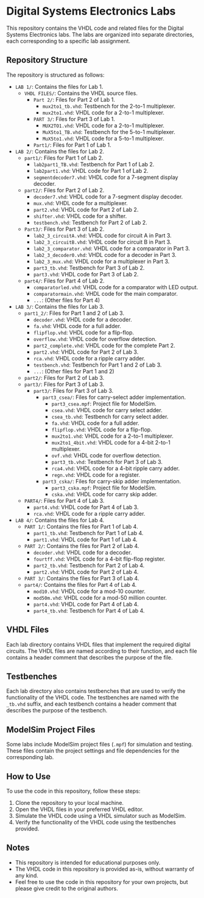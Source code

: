 # Digital Systems Electronics Labs

This repository contains the VHDL code and related files for the Digital Systems Electronics labs. The labs are organized into separate directories, each corresponding to a specific lab assignment.

## Repository Structure

The repository is structured as follows:

-   `LAB 1/`: Contains the files for Lab 1.
    -   `VHDL FILES/`: Contains the VHDL source files.
        -   `Part 2/`: Files for Part 2 of Lab 1.
            -   `mux2to1_tb.vhd`: Testbench for the 2-to-1 multiplexer.
            -   `mux2to1.vhd`: VHDL code for a 2-to-1 multiplexer.
        -   `PART 3/`: Files for Part 3 of Lab 1.
            -   `MUX2TO1.vhd`: VHDL code for a 2-to-1 multiplexer.
            -   `MuX5to1_TB.vhd`: Testbench for the 5-to-1 multiplexer.
            -   `MuX5to1.vhd`: VHDL code for a 5-to-1 multiplexer.
        -   `Part1/`: Files for Part 1 of Lab 1.
-   `LAB 2/`: Contains the files for Lab 2.
    -   `part1/`: Files for Part 1 of Lab 2.
        -   `lab2part1_TB.vhd`: Testbench for Part 1 of Lab 2.
        -   `lab2part1.vhd`: VHDL code for Part 1 of Lab 2.
        -   `segmentdecoder7.vhd`: VHDL code for a 7-segment display decoder.
    -   `part2/`: Files for Part 2 of Lab 2.
        -   `decoder7.vhd`: VHDL code for a 7-segment display decoder.
        -   `mux.vhd`: VHDL code for a multiplexer.
        -   `part2.vhd`: VHDL code for Part 2 of Lab 2.
        -   `shifter.vhd`: VHDL code for a shifter.
        -   `testbench.vhd`: Testbench for Part 2 of Lab 2.
    -   `Part3/`: Files for Part 3 of Lab 2.
        -   `lab2_3_circuitA.vhd`: VHDL code for circuit A in Part 3.
        -   `lab2_3_circuitB.vhd`: VHDL code for circuit B in Part 3.
        -   `lab2_3_comparator.vhd`: VHDL code for a comparator in Part 3.
        -   `lab2_3_decoder0.vhd`: VHDL code for a decoder in Part 3.
        -   `lab2_3_mux.vhd`: VHDL code for a multiplexer in Part 3.
        -   `part3_tb.vhd`: Testbench for Part 3 of Lab 2.
        -   `part3.vhd`: VHDL code for Part 3 of Lab 2.
    -   `part4/`: Files for Part 4 of Lab 2.
        -   `comparatorled.vhd`: VHDL code for a comparator with LED output.
        -   `comparatormain.vhd`: VHDL code for the main comparator.
        -   `...`: (Other files for Part 4)
-   `LAB 3/`: Contains the files for Lab 3.
    -   `part1_2/`: Files for Part 1 and 2 of Lab 3.
        -   `decoder.vhd`: VHDL code for a decoder.
        -   `fa.vhd`: VHDL code for a full adder.
        -   `flipflop.vhd`: VHDL code for a flip-flop.
        -   `overflow.vhd`: VHDL code for overflow detection.
        -   `part2_complete.vhd`: VHDL code for the complete Part 2.
        -   `part2.vhd`: VHDL code for Part 2 of Lab 3.
        -   `rca.vhd`: VHDL code for a ripple carry adder.
        -   `testbench.vhd`: Testbench for Part 1 and 2 of Lab 3.
        -   `...`: (Other files for Part 1 and 2)
    -   `part2/`: Files for Part 2 of Lab 3.
    -   `part3/`: Files for Part 3 of Lab 3.
        -   `part3/`: Files for Part 3 of Lab 3.
            -   `part3_csea/`: Files for carry-select adder implementation.
                -   `part3_csea.mpf`: Project file for ModelSim.
                -   `csea.vhd`: VHDL code for carry select adder.
                -   `csea_tb.vhd`: Testbench for carry select adder.
                -   `fa.vhd`: VHDL code for a full adder.
                -   `flipflop.vhd`: VHDL code for a flip-flop.
                -   `mux2to1.vhd`: VHDL code for a 2-to-1 multiplexer.
                -   `mux2to1_4bit.vhd`: VHDL code for a 4-bit 2-to-1 multiplexer.
                -   `ovf.vhd`: VHDL code for overflow detection.
                -   `part3_tb.vhd`: Testbench for Part 3 of Lab 3.
                -   `rca4.vhd`: VHDL code for a 4-bit ripple carry adder.
                -   `regn.vhd`: VHDL code for a register.
            -   `part3_cska/`: Files for carry-skip adder implementation.
                -   `part3_cska.mpf`: Project file for ModelSim.
                -   `cska.vhd`: VHDL code for carry skip adder.
    -   `PART4/`: Files for Part 4 of Lab 3.
        -   `part4.vhd`: VHDL code for Part 4 of Lab 3.
        -   `rca.vhd`: VHDL code for a ripple carry adder.
-   `LAB 4/`: Contains the files for Lab 4.
    -   `PART 1/`: Contains the files for Part 1 of Lab 4.
        -   `part1_tb.vhd`: Testbench for Part 1 of Lab 4.
        -   `part1.vhd`: VHDL code for Part 1 of Lab 4.
    -   `PART 2/`: Contains the files for Part 2 of Lab 4.
        -   `decoder.vhd`: VHDL code for a decoder.
        -   `fourtff.vhd`: VHDL code for a 4-bit flip-flop register.
        -   `part2_tb.vhd`: Testbench for Part 2 of Lab 4.
        -   `part2.vhd`: VHDL code for Part 2 of Lab 4.
    -   `PART 3/`: Contains the files for Part 3 of Lab 4.
    -   `part4/`: Contains the files for Part 4 of Lab 4.
        -   `mod10.vhd`: VHDL code for a mod-10 counter.
        -   `mod50m.vhd`: VHDL code for a mod-50 million counter.
        -   `part4.vhd`: VHDL code for Part 4 of Lab 4.
        -   `part4_tb.vhd`: Testbench for Part 4 of Lab 4.

## VHDL Files

Each lab directory contains VHDL files that implement the required digital circuits. The VHDL files are named according to their function, and each file contains a header comment that describes the purpose of the file.

## Testbenches

Each lab directory also contains testbenches that are used to verify the functionality of the VHDL code. The testbenches are named with the `_tb.vhd` suffix, and each testbench contains a header comment that describes the purpose of the testbench.

## ModelSim Project Files

Some labs include ModelSim project files (`.mpf`) for simulation and testing. These files contain the project settings and file dependencies for the corresponding lab.

## How to Use

To use the code in this repository, follow these steps:

1.  Clone the repository to your local machine.
2.  Open the VHDL files in your preferred VHDL editor.
3.  Simulate the VHDL code using a VHDL simulator such as ModelSim.
4.  Verify the functionality of the VHDL code using the testbenches provided.

## Notes

-   This repository is intended for educational purposes only.
-   The VHDL code in this repository is provided as-is, without warranty of any kind.
-   Feel free to use the code in this repository for your own projects, but please give credit to the original authors.
